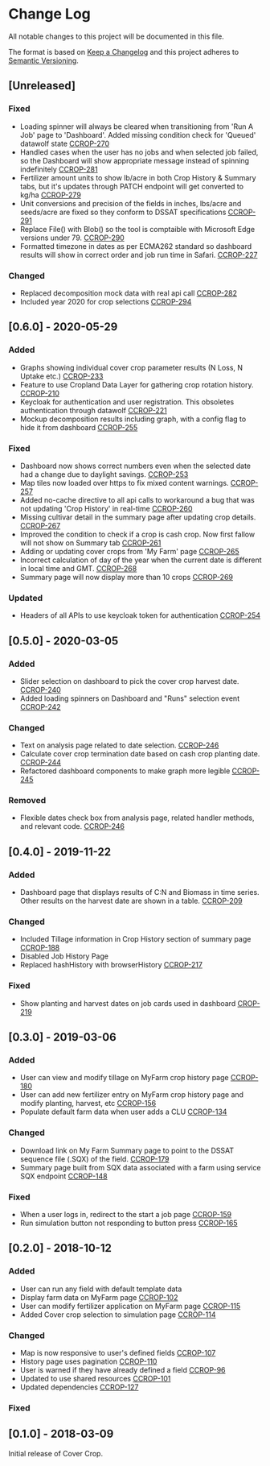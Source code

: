 # Change Log
All notable changes to this project will be documented in this file.

The format is based on [Keep a Changelog](http://keepachangelog.com/en/1.0.0/)
and this project adheres to [Semantic Versioning](http://semver.org/spec/v2.0.0.html).

## [Unreleased]

### Fixed
- Loading spinner will always be cleared when transitioning from 'Run A Job' page to 'Dashboard'. Added missing condition check for 'Queued' datawolf state [CCROP-270](https://opensource.ncsa.illinois.edu/jira/browse/CCROP-270)
- Handled cases when the user has no jobs and when selected job failed, so the Dashboard will show appropriate message instead of spinning indefinitely [CCROP-281](https://opensource.ncsa.illinois.edu/jira/browse/CCROP-281)
- Fertilizer amount units to show lb/acre in both Crop History & Summary tabs, but it's updates through PATCH endpoint will get converted to kg/ha [CCROP-279](https://opensource.ncsa.illinois.edu/jira/browse/CCROP-279)
- Unit conversions and precision of the fields in inches, lbs/acre and seeds/acre are fixed so they conform to DSSAT specifications [CCROP-291](https://opensource.ncsa.illinois.edu/jira/browse/CCROP-291)
- Replace File() with Blob() so the tool is comptaible with Microsoft Edge versions under 79. [CCROP-290](https://opensource.ncsa.illinois.edu/jira/browse/CCROP-290)
- Formatted timezone in dates as per ECMA262 standard so dashboard results will show in correct order and job run time in Safari. [CCROP-227](https://opensource.ncsa.illinois.edu/jira/browse/CCROP-227)

### Changed
- Replaced decomposition mock data with real api call [CCROP-282](https://opensource.ncsa.illinois.edu/jira/browse/CCROP-282)
- Included year 2020 for crop selections [CCROP-294](https://opensource.ncsa.illinois.edu/jira/browse/CCROP-294)


## [0.6.0] - 2020-05-29

### Added
- Graphs showing individual cover crop parameter results (N Loss, N Uptake etc.) [CCROP-233](https://opensource.ncsa.illinois.edu/jira/browse/CCROP-233)
- Feature to use Cropland Data Layer for gathering crop rotation history. [CCROP-210](https://opensource.ncsa.illinois.edu/jira/browse/CCROP-210)
- Keycloak for authentication and user registration. This obsoletes authentication through datawolf [CCROP-221](https://opensource.ncsa.illinois.edu/jira/browse/CCROP-221)
- Mockup decomposition results including graph, with a config flag to hide it from dashboard [CCROP-255](https://opensource.ncsa.illinois.edu/jira/browse/CCROP-255)

### Fixed
- Dashboard now shows correct numbers even when the selected date had a change due to daylight savings. [CCROP-253](https://opensource.ncsa.illinois.edu/jira/browse/CCROP-253)
- Map tiles now loaded over https to fix mixed content warnings. [CCROP-257](https://opensource.ncsa.illinois.edu/jira/browse/CCROP-257)
- Added no-cache directive to all api calls to workaround a bug that was not updating 'Crop History' in real-time [CCROP-260](https://opensource.ncsa.illinois.edu/jira/browse/CCROP-260)
- Missing cultivar detail in the summary page after updating crop details. [CCROP-267](https://opensource.ncsa.illinois.edu/jira/browse/CCROP-267)
- Improved the condition to check if a crop is cash crop. Now first fallow will not show on Summary tab [CCROP-261](https://opensource.ncsa.illinois.edu/jira/browse/CCROP-261)
- Adding or updating cover crops from 'My Farm' page [CCROP-265](https://opensource.ncsa.illinois.edu/jira/browse/CCROP-265)
- Incorrect calculation of day of the year when the current date is different in local time and GMT. [CCROP-268](https://opensource.ncsa.illinois.edu/jira/browse/CCROP-269)
- Summary page will now display more than 10 crops [CCROP-269](https://opensource.ncsa.illinois.edu/jira/browse/CCROP-268)

### Updated
- Headers of all APIs to use keycloak token for authentication [CCROP-254](https://opensource.ncsa.illinois.edu/jira/browse/CCROP-254)

## [0.5.0] - 2020-03-05

### Added
- Slider selection on dashboard to pick the cover crop harvest date. [CCROP-240](https://opensource.ncsa.illinois.edu/jira/browse/CCROP-240)
- Added loading spinners on Dashboard and "Runs" selection event [CCROP-242](https://opensource.ncsa.illinois.edu/jira/browse/CCROP-242)

### Changed
- Text on analysis page related to date selection. [CCROP-246](https://opensource.ncsa.illinois.edu/jira/browse/CCROP-246)
- Calculate cover crop termination date based on cash crop planting date. [CCROP-244](https://opensource.ncsa.illinois.edu/jira/browse/CCROP-244)
- Refactored dashboard components to make graph more legible [CCROP-245](https://opensource.ncsa.illinois.edu/jira/browse/CCROP-245)

### Removed
- Flexible dates check box from analysis page, related handler methods, and relevant code. [CCROP-246](https://opensource.ncsa.illinois.edu/jira/browse/CCROP-246)

## [0.4.0] - 2019-11-22

### Added
- Dashboard page that displays results of C:N and Biomass in time series. Other results on the harvest date are shown in a table. [CCROP-209](https://opensource.ncsa.illinois.edu/jira/browse/CCROP-209)

### Changed
- Included Tillage information in Crop History section of summary page [CCROP-188](https://opensource.ncsa.illinois.edu/jira/browse/CCROP-188)
- Disabled Job History Page
- Replaced hashHistory with browserHistory [CCROP-217](https://opensource.ncsa.illinois.edu/jira/browse/CCROP-217)

### Fixed
- Show planting and harvest dates on job cards used in dashboard [CROP-219](https://opensource.ncsa.illinois.edu/jira/browse/CCROP-219)

## [0.3.0] - 2019-03-06

### Added

- User can view and modify tillage on MyFarm crop history page [CCROP-180](https://opensource.ncsa.illinois.edu/jira/browse/CCROP-180)
- User can add new fertilizer entry on MyFarm crop history page and modify planting, harvest, etc [CCROP-156](https://opensource.ncsa.illinois.edu/jira/browse/CCROP-156)
- Populate default farm data when user adds a CLU [CCROP-134](https://opensource.ncsa.illinois.edu/jira/browse/CCROP-134)

### Changed
- Download link on My Farm Summary page to point to the DSSAT sequence file (.SQX) of the field. [CCROP-179](https://opensource.ncsa.illinois.edu/jira/browse/CCROP-179)
- Summary page built from SQX data associated with a farm using service SQX endpoint [CCROP-148](https://opensource.ncsa.illinois.edu/jira/browse/CCROP-148)

### Fixed
- When a user logs in, redirect to the start a job page [CCROP-159](https://opensource.ncsa.illinois.edu/jira/browse/CCROP-159)
- Run simulation button not responding to button press [CCROP-165](https://opensource.ncsa.illinois.edu/jira/browse/CCROP-165)

## [0.2.0] - 2018-10-12

### Added
- User can run any field with default template data
- Display farm data on MyFarm page [CCROP-102](https://opensource.ncsa.illinois.edu/jira/browse/CCROP-102)
- User can modify fertilizer application on MyFarm page [CCROP-115](https://opensource.ncsa.illinois.edu/jira/browse/CCROP-115)
- Added Cover crop selection to simulation page [CCROP-114](https://opensource.ncsa.illinois.edu/jira/browse/CCROP-114)

### Changed

- Map is now responsive to user's defined fields [CCROP-107](https://opensource.ncsa.illinois.edu/jira/browse/CCROP-107)
- History page uses pagination [CCROP-110](https://opensource.ncsa.illinois.edu/jira/browse/CCROP-110)
- User is warned if they have already defined a field [CCROP-96](https://opensource.ncsa.illinois.edu/jira/browse/CCROP-96)
- Updated to use shared resources [CCROP-101](https://opensource.ncsa.illinois.edu/jira/browse/CCROP-101)
- Updated dependencies [CCROP-127](https://opensource.ncsa.illinois.edu/jira/browse/CCROP-127)


### Fixed

## [0.1.0] - 2018-03-09

Initial release of Cover Crop.
